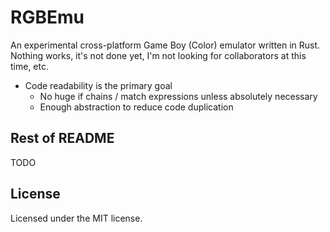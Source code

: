 
# RGBEmu
An experimental cross-platform Game Boy (Color) emulator written in Rust.
Nothing works, it's not done yet, I'm not looking for collaborators at this time, etc.

* Code readability is the primary goal
  * No huge if chains / match expressions unless absolutely necessary
  * Enough abstraction to reduce code duplication

## Rest of README
TODO

## License
Licensed under the MIT license.

